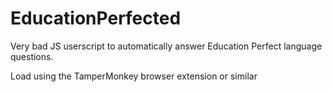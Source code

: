 # EducationPerfected
Very bad JS userscript to automatically answer Education Perfect language questions.


Load using the TamperMonkey browser extension or similar
